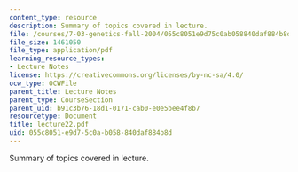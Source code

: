 ```yaml
---
content_type: resource
description: Summary of topics covered in lecture.
file: /courses/7-03-genetics-fall-2004/055c8051e9d75c0ab058840daf884b8d_lecture22.pdf
file_size: 1461050
file_type: application/pdf
learning_resource_types:
- Lecture Notes
license: https://creativecommons.org/licenses/by-nc-sa/4.0/
ocw_type: OCWFile
parent_title: Lecture Notes
parent_type: CourseSection
parent_uid: b91c3b76-18d1-0171-cab0-e0e5bee4f8b7
resourcetype: Document
title: lecture22.pdf
uid: 055c8051-e9d7-5c0a-b058-840daf884b8d
---
```

Summary of topics covered in lecture.